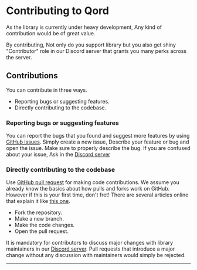 # Contributing to Qord
As the library is currently under heavy development, Any kind of contribution would be of great value.

By contributing, Not only do you support library but you also get shiny "Contributor" role in our Discord server that grants
you many perks across the server.

## Contributions
You can contribute in three ways.

- Reporting bugs or suggesting features.
- Directly contributing to the codebase.

### Reporting bugs or suggesting features
You can report the bugs that you found and suggest more features by using [GitHub issues](https://github.com/nerdguyahmad/qord/issues). Simply create a new issue, Describe your feature or bug and open the issue. Make sure to properly describe the bug. If you are confused about your issue, Ask in the [Discord server](https://discord.gg/nE9cGtzayA)

### Directly contributing to the codebase
Use [GitHub pull request](https://github.com/nerdguyahmad/qord/pulls) for making code contributions. We assume you already know the basics about how pulls and forks
work on GitHub. However if this is your first time, don't fret! There are several articles online that explain it like [this one](https://www.dataschool.io/how-to-contribute-on-github/).

- Fork the repository.
- Make a new branch.
- Make the code changes.
- Open the pull request.

It is mandatory for contributors to discuss major changes with library maintainers in our [Discord server](https://discord.gg/nE9cGtzayA). Pull requests that introduce a major change without any discussion with maintainers would simply be rejected.  

----
